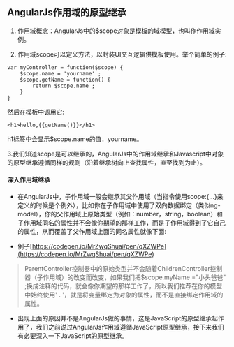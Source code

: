## AngularJs作用域的原型继承

1. 作用域概念：AngularJs中的$scope对象是模板的域模型，也叫作作用域实例。

2. 作用域scope可以定义方法，以封装UI交互逻辑供模板使用。举个简单的例子:

```
var myController = function($scope) {
    $scope.name = 'yourname' ;
    $scope.getName = function() {
        return $scope.name ;
    }
}
```

然后在模板中调用它:

```
<h1>hello,{{getName()}}</h1>
```

h1标签中会显示$scope.name的值，yourname。

3.我们知道scope是可以继承的，AngularJs中的作用域继承和Javascript中对象的原型继承遵循同样的规则（沿着继承树向上查找属性，直至找到为止）。

#### 深入作用域继承

* 在AngularJs中，子作用域一般会继承其父作用域（当指令使用scope:{...}来定义的时候是个例外），比如你在子作用域中使用了双向数据绑定（类似ng-model），你的父作用域上原始类型（例如：number，string，boolean）和子作用域同名的属性并不会像你期望的那样工作，而是子作用域得到了它自己的属性，从而覆盖了父作用域上面的同名属性就像下面:

* 例子[https://codepen.io/MrZwqShuai/pen/qXZWPe](https://codepen.io/MrZwqShuai/pen/qXZWPe)

> ParentController控制器中的原始类型并不会随着ChildrenController控制器（子作用域）的改变而改变，如果我们把$scope.myName ="小头爸爸" ;换成注释的代码，就会像你期望的那样工作了，所以我们推荐在你的模型中始终使用' . '，就是将变量绑定为对象的属性，而不是直接绑定作用域的属性。

* 出现上面的原因并不是AngularJs做的事情，这是JavaScript的原型继承起作用了，我们之前说过AngularJs作用域遵循JavaScript原型继承，接下来我们有必要深入一下JavaScript的原型继承。



